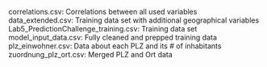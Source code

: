 correlations.csv: Correlations between all used variables
data_extended.csv: Training data set with additional geographical variables
Lab5_PredictionChallenge_training.csv: Training data set
model_input_data.csv: Fully cleaned and prepped training data
plz_einwohner.csv: Data about each PLZ and its # of inhabitants
zuordnung_plz_ort.csv: Merged PLZ and Ort data